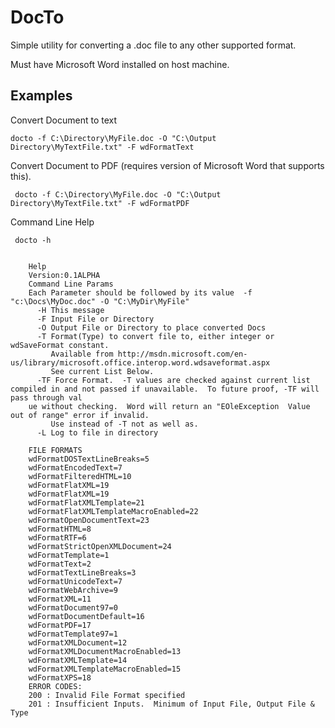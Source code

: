 # DocTo

Simple utility for converting a .doc file to any other supported format.

Must have Microsoft Word installed on host machine.

## Examples

Convert Document to text

    docto -f C:\Directory\MyFile.doc -O "C:\Output Directory\MyTextFile.txt" -F wdFormatText

Convert Document to PDF (requires version of Microsoft Word that supports this).

     docto -f C:\Directory\MyFile.doc -O "C:\Output Directory\MyTextFile.txt" -F wdFormatPDF

Command Line Help

     docto -h


        Help
        Version:0.1ALPHA
        Command Line Params
        Each Parameter should be followed by its value  -f "c:\Docs\MyDoc.doc" -O "C:\MyDir\MyFile"
          -H This message
          -F Input File or Directory
          -O Output File or Directory to place converted Docs
          -T Format(Type) to convert file to, either integer or wdSaveFormat constant.
             Available from http://msdn.microsoft.com/en-us/library/microsoft.office.interop.word.wdsaveformat.aspx
             See current List Below.
          -TF Force Format.  -T values are checked against current list compiled in and not passed if unavailable.  To future proof, -TF will pass through val
        ue without checking.  Word will return an "EOleException  Value out of range" error if invalid.
             Use instead of -T not as well as.
          -L Log to file in directory

        FILE FORMATS
        wdFormatDOSTextLineBreaks=5
        wdFormatEncodedText=7
        wdFormatFilteredHTML=10
        wdFormatFlatXML=19
        wdFormatFlatXML=19
        wdFormatFlatXMLTemplate=21
        wdFormatFlatXMLTemplateMacroEnabled=22
        wdFormatOpenDocumentText=23
        wdFormatHTML=8
        wdFormatRTF=6
        wdFormatStrictOpenXMLDocument=24
        wdFormatTemplate=1
        wdFormatText=2
        wdFormatTextLineBreaks=3
        wdFormatUnicodeText=7
        wdFormatWebArchive=9
        wdFormatXML=11
        wdFormatDocument97=0
        wdFormatDocumentDefault=16
        wdFormatPDF=17
        wdFormatTemplate97=1
        wdFormatXMLDocument=12
        wdFormatXMLDocumentMacroEnabled=13
        wdFormatXMLTemplate=14
        wdFormatXMLTemplateMacroEnabled=15
        wdFormatXPS=18
        ERROR CODES:
        200 : Invalid File Format specified
        201 : Insufficient Inputs.  Minimum of Input File, Output File & Type



